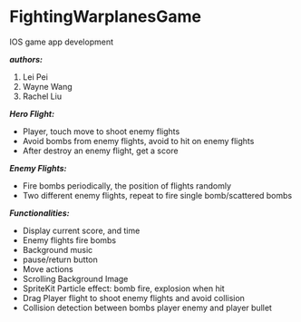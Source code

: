 # FightingWarplanesGame
IOS game app development

**_authors:_**
1. Lei Pei
2. Wayne Wang
3. Rachel Liu

**_Hero Flight:_**

* Player, touch move to shoot enemy flights
* Avoid bombs from enemy flights, avoid to hit on enemy flights
* After destroy an enemy flight, get a score

**_Enemy Flights:_**

* Fire bombs periodically, the position of flights randomly
* Two different enemy flights, repeat to fire single bomb/scattered bombs

**_Functionalities:_**

* Display current score, and time
* Enemy flights fire bombs
* Background music
* pause/return button
* Move actions
* Scrolling Background Image 
* SpriteKit Particle effect: bomb fire, explosion when hit
* Drag Player flight to shoot enemy flights and avoid collision
* Collision detection between bombs player enemy and player bullet

